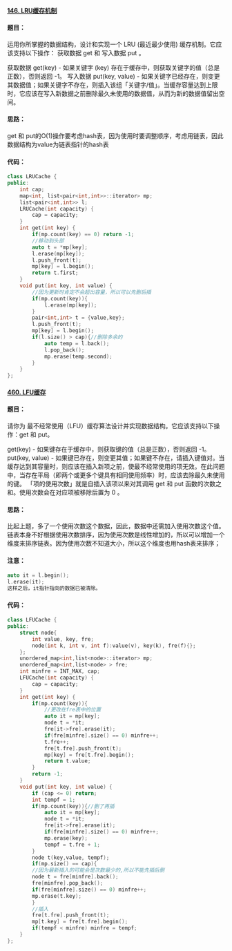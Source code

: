 #### [146. LRU缓存机制](https://leetcode-cn.com/problems/lru-cache/)

#### 题目：

运用你所掌握的数据结构，设计和实现一个  LRU (最近最少使用) 缓存机制。它应该支持以下操作： 获取数据 get 和 写入数据 put 。

获取数据 get(key) - 如果关键字 (key) 存在于缓存中，则获取关键字的值（总是正数），否则返回 -1。
写入数据 put(key, value) - 如果关键字已经存在，则变更其数据值；如果关键字不存在，则插入该组「关键字/值」。当缓存容量达到上限时，它应该在写入新数据之前删除最久未使用的数据值，从而为新的数据值留出空间。

#### 思路：

get 和 put的O(1)操作要考虑hash表，因为使用时要调整顺序，考虑用链表，因此数据结构为value为链表指针的hash表

#### 代码：

```cpp
class LRUCache {
public:
    int cap;
    map<int, list<pair<int,int>>::iterator> mp;
    list<pair<int,int>> l;
    LRUCache(int capacity) {
        cap = capacity;
    }
    int get(int key) {
        if(mp.count(key) == 0) return -1;
        //移动到头部
        auto t = *mp[key];
        l.erase(mp[key]);
        l.push_front(t);
        mp[key] = l.begin();
        return t.first;
    }
    void put(int key, int value) {
        //因为更新时肯定不会超出容量，所以可以先删后插
        if(mp.count(key)){
            l.erase(mp[key]);
        }
        pair<int,int> t = {value,key};
        l.push_front(t);
        mp[key] = l.begin();
        if(l.size() > cap){//删除多余的
            auto temp = l.back();
            l.pop_back();
            mp.erase(temp.second);
        }        
    }
};
```

#### [460. LFU缓存](https://leetcode-cn.com/problems/lfu-cache/)

#### 题目：

请你为 最不经常使用（LFU）缓存算法设计并实现数据结构。它应该支持以下操作：get 和 put。

get(key) - 如果键存在于缓存中，则获取键的值（总是正数），否则返回 -1。
put(key, value) - 如果键已存在，则变更其值；如果键不存在，请插入键值对。当缓存达到其容量时，则应该在插入新项之前，使最不经常使用的项无效。在此问题中，当存在平局（即两个或更多个键具有相同使用频率）时，应该去除最久未使用的键。
「项的使用次数」就是自插入该项以来对其调用 get 和 put 函数的次数之和。使用次数会在对应项被移除后置为 0 。

#### 思路：

比起上题，多了一个使用次数这个数据，因此，数据中还需加入使用次数这个值。链表本身不好根据使用次数排序，因为使用次数是线性增加的，所以可以增加一个维度来排序链表。因为使用次数不知道大小，所以这个维度也用hash表来排序；

#### 注意：

```cpp
auto it = l.begin();
l.erase(it);
这样之后，it指针指向的数据已被清除。
```

#### 代码：

```cpp
class LFUCache {
public:
    struct node{
        int value, key, fre;
        node(int k, int v, int f):value(v), key(k), fre(f){};
    };
    unordered_map<int,list<node>::iterator> mp;
    unordered_map<int,list<node> > fre;
    int minfre = INT_MAX, cap;
    LFUCache(int capacity) {
        cap = capacity;
    }
    int get(int key) {
        if(mp.count(key)){
            //更改在fre表中的位置
            auto it = mp[key];
            node t = *it;
            fre[it->fre].erase(it);
            if(fre[minfre].size() == 0) minfre++;
            t.fre++;
            fre[t.fre].push_front(t);
            mp[key] = fre[t.fre].begin();
            return t.value;
        }
        return -1;
    }
    void put(int key, int value) {
        if (cap <= 0) return;
        int tempf = 1;
        if(mp.count(key)){//删了再插
            auto it = mp[key];
            node t = *it;
            fre[it->fre].erase(it);
            if(fre[minfre].size() == 0) minfre++;
            mp.erase(key);
            tempf = t.fre + 1;
        }
        node t(key,value, tempf);
        if(mp.size() == cap){
        //因为最新插入的可能会是次数最少的,所以不能先插后删
        node t = fre[minfre].back();
        fre[minfre].pop_back();
        if(fre[minfre].size() == 0) minfre++;
        mp.erase(t.key);
        }
        //插入
        fre[t.fre].push_front(t);
        mp[t.key] = fre[t.fre].begin();
        if(tempf < minfre) minfre = tempf;
    }
};
```

